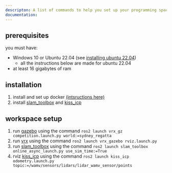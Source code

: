 ```yaml
---
descripton: A list of commands to help you set up your programming space
documentation: 
---
```


## prerequisites

you must have:
- Windows 10 or Ubuntu 22.04 (see [installing ubuntu 22.04](./installing_ubuntu.md))
	- all the instructions below are made for ubuntu 22.04
- at least 16 gigabytes of ram

## installation
1. install and set up docker [(intsructions here)](https://github.com/MHSeals/ROS2-Docker-Crash-Course)
2. install [slam_toolbox](./slam_toolbox.md) and [kiss_icp](./kiss_icp.d)

## workspace setup
1. run [gazebo](./gazebo.md) using the command `ros2 launch vrx_gz competition.launch.py world:=sydney_regatta`
2. run [vrx](./vrx.md) using the command `ros2 launch vrx_gazebo rviz.launch.py`
3. run [slam_toolbox](./slam_toolbox.md) using the command `ros2 launch slam_toolbox online_async_launch.py use_sim_time:=True`
4. rviz [kiss_icp](./kiss_icp.md) using the command `ros2 launch kiss_icp odometry.launch.py topic:=/wamv/sensors/lidars/lidar_wamv_sensor/points`